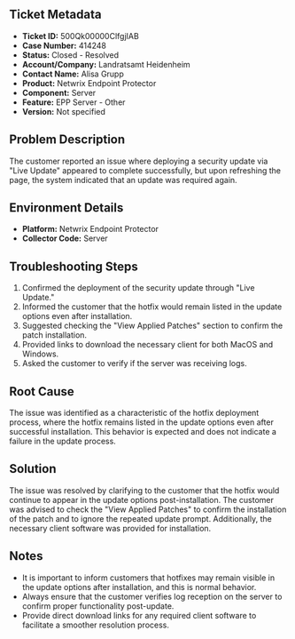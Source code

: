 ## Ticket Metadata
- **Ticket ID:** 500Qk00000ClfgjIAB
- **Case Number:** 414248
- **Status:** Closed - Resolved
- **Account/Company:** Landratsamt Heidenheim
- **Contact Name:** Alisa Grupp
- **Product:** Netwrix Endpoint Protector
- **Component:** Server
- **Feature:** EPP Server - Other
- **Version:** Not specified

## Problem Description
The customer reported an issue where deploying a security update via "Live Update" appeared to complete successfully, but upon refreshing the page, the system indicated that an update was required again.

## Environment Details
- **Platform:** Netwrix Endpoint Protector
- **Collector Code:** Server

## Troubleshooting Steps
1. Confirmed the deployment of the security update through "Live Update."
2. Informed the customer that the hotfix would remain listed in the update options even after installation.
3. Suggested checking the "View Applied Patches" section to confirm the patch installation.
4. Provided links to download the necessary client for both MacOS and Windows.
5. Asked the customer to verify if the server was receiving logs.

## Root Cause
The issue was identified as a characteristic of the hotfix deployment process, where the hotfix remains listed in the update options even after successful installation. This behavior is expected and does not indicate a failure in the update process.

## Solution
The issue was resolved by clarifying to the customer that the hotfix would continue to appear in the update options post-installation. The customer was advised to check the "View Applied Patches" to confirm the installation of the patch and to ignore the repeated update prompt. Additionally, the necessary client software was provided for installation.

## Notes
- It is important to inform customers that hotfixes may remain visible in the update options after installation, and this is normal behavior.
- Always ensure that the customer verifies log reception on the server to confirm proper functionality post-update.
- Provide direct download links for any required client software to facilitate a smoother resolution process.